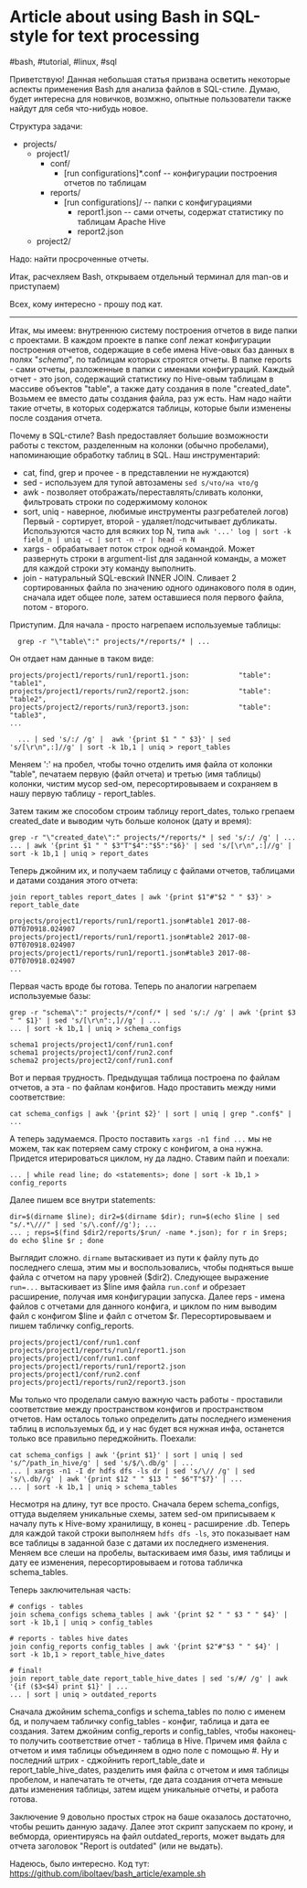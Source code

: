 # Article about using Bash in SQL-style for text processing

#bash, #tutorial, #linux, #sql

Приветствую! Данная небольшая статья призвана осветить некоторые аспекты применения Bash для анализа файлов в SQL-стиле. Думаю, будет интересна для новичков, возмжно, опытные пользователи также найдут для себя что-нибудь новое.

Структура задачи:
- projects/
  - project1/
    - conf/
      - [run configurations]*.conf  -- конфигурации построения отчетов по таблицам
    - reports/
      - [run configurations]/   --  папки с конфигурациями
        - report1.json          --  сами отчеты, содержат статистику по таблицам Apache Hive    
        - report2.json
  - project2/
  
Надо: найти просроченные отчеты.

Итак, расчехляем Bash, открываем отдельный терминал для man-ов и приступаем)

Всех, кому интересно - прошу под кат.

----------------------------------------------------------------------------------------------------------------------------------

  Итак, мы имеем: внутреннюю систему построения отчетов в виде папки с проектами. В каждом проекте в папке conf лежат конфигурации
построения отчетов, содержащие в себе имена Hive-овых баз данных в полях "*schema*", по таблицам которых строятся отчеты. В папке 
reports - сами отчеты, разложенные в папки с именами конфигураций. Каждый отчет - это json, содержащий статистику по Hive-овым таблицам 
в массиве объектов "table", а также дату создания в поле "created_date". Возьмем ее вместо даты создания файла, раз уж есть. Нам надо
найти такие отчеты, в которых содержатся таблицы, которые были изменены после создания отчета.

  Почему в SQL-стиле? Bash предоставляет большие возможности работы с текстом, разделенным на колонки (обычно пробелами), напоминающие обработку таблиц в SQL. 
  Наш инструментарий:
  - cat, find, grep и прочее - в представлении не нуждаются)
  - sed - используем для тупой автозамены ```sed s/что/на что/g```
  - awk - позволяет отображать/переставлять/сливать колонки, фильтровать строки по содержимому колонок
  - sort, uniq - наверное, любимые инструменты разгребателей логов) Первый - сортирует, второй - удаляет/подсчитывает дубликаты. Используются часто для всяких top N, типа 
    ```awk '...' log | sort -k field_n | uniq -c | sort -n -r | head -n N```
  - xargs - обрабатывает поток строк одной командой. Может развернуть строки в argument-list для заданной команды, а может для каждой строки эту команду выполнить.
  - join - натуральный SQL-евский INNER JOIN. Сливает 2 сортированных файла по значению одного одинакового поля в один, сначала идет общее поле, затем оставшиеся поля первого файла, потом - второго.

  Приступим. Для начала - просто нагрепаем используемые таблицы:
```  
  grep -r "\"table\":" projects/*/reports/* | ...
```  
Он отдает нам данные в таком виде:
```  
projects/project1/reports/run1/report1.json:            "table": "table1",
projects/project1/reports/run2/report2.json:            "table": "table2",
projects/project2/reports/run3/report3.json:            "table": "table3",
...
```
```
  ... | sed 's/:/ /g' |  awk '{print $1 " " $3}' | sed 's/[\r\n",:]//g' | sort -k 1b,1 | uniq > report_tables
```

Меняем ':' на пробел, чтобы точно отделить имя файла от колонки "table", печатаем первую (файл отчета) и третью (имя таблицы) колонки, чистим мусор sed-ом, пересортировываем и сохраняем в нашу первую таблицу - report_tables.

Затем таким же способом строим таблицу report_dates, только грепаем created_date и выводим чуть больше колонок (дату и время):
```
grep -r "\"created_date\":" projects/*/reports/* | sed 's/:/ /g' | ...
... | awk '{print $1 " " $3"T"$4":"$5":"$6}' | sed 's/[\r\n",:]//g' | sort -k 1b,1 | uniq > report_dates
```

Теперь джойним их, и получаем таблицу с файлами отчетов, таблицами и датами создания этого отчета:
```
join report_tables report_dates | awk '{print $1"#"$2 " " $3}' > report_table_date
```
```
projects/project1/reports/run1/report1.json#table1 2017-08-07T070918.024907
projects/project1/reports/run1/report1.json#table2 2017-08-07T070918.024907
projects/project1/reports/run1/report1.json#table3 2017-08-07T070918.024907
...
```
Первая часть вроде бы готова. Теперь по аналогии нагрепаем используемые базы:
```
grep -r "schema\":" projects/*/conf/* | sed 's/:/ /g' | awk '{print $3 " " $1}' | sed 's/[\r\n":,]//g' | ...
... | sort -k 1b,1 | uniq > schema_configs
```
```
schema1 projects/project1/conf/run1.conf
schema1 projects/project1/conf/run2.conf
schema2 projects/project2/conf/run1.conf
```
Вот и первая трудность. Предыдущая таблица построена по файлам отчетов, а эта - по файлам конфигов. Надо проставить между ними соответствие:
```
cat schema_configs | awk '{print $2}' | sort | uniq | grep ".conf$" | ...
```
А теперь задумаемся. Просто поставить ```xargs -n1 find ...``` мы не можем, так как потеряем саму строку с конфигом, а она нужна. Придется итерироваться циклом, ну да ладно. Ставим пайп и поехали:
```
... | while read line; do <statements>; done | sort -k 1b,1 > config_reports
```
Далее пишем все внутри statements:
```
dir=$(dirname $line); dir2=$(dirname $dir); run=$(echo $line | sed "s/.*\///" | sed 's/\.conf//g'); ...
... ; reps=$(find $dir2/reports/$run/ -name *.json); for r in $reps; do echo $line $r ; done
```
Выглядит сложно. ```dirname``` вытаскивает из пути к файлу путь до последнего слеша, этим мы и воспользовались, чтобы подняться выше файла с отчетом на пару уровней ($dir2). Следующее выражение ```run=...``` вытаскивает из $line имя файла ```run.conf``` и обрезает расширение, получая имя конфигурации запуска. Далее reps - имена файлов с отчетами для данного конфига, и циклом по ним выводим файл с конфигом $line и файл с отчетом $r. Пересортировываем и пишем табличку config_reports.
```
projects/project1/conf/run1.conf projects/project1/reports/run1/report1.json
projects/project1/conf/run1.conf projects/project1/reports/run1/report2.json
projects/project1/conf/run2.conf projects/project1/reports/run2/report3.json

```
Мы только что проделали самую важную часть работы - проставили соответствие между пространством конфигов и пространством отчетов. Нам осталось только определить даты последнего изменения таблиц в используемых бд, и у нас будет вся нужная инфа, останется только все правильно переджойнить. Поехали:
```
cat schema_configs | awk '{print $1}' | sort | uniq | sed 's/^/path_in_hive/g' | sed 's/$/\.db/g' | ...
... | xargs -n1 -I dr hdfs dfs -ls dr | sed 's/\// /g' | sed 's/\.db//g' | awk '{print $12 " " $13 " " $6"T"$7}' | ...
... | sort -k 1b,1 | uniq > schema_tables
```
Несмотря на длину, тут все просто. Сначала берем schema_configs, оттуда выделяем уникальные схемы, затем sed-ом приписываем к началу путь к Hive-вому хранилищу, в конец - расширение .db. Теперь для каждой такой строки выполняем ```hdfs dfs -ls```, это показывает нам все таблицы в заданной базе с датами их последнего изменения. Меняем все слеши на пробелы, вытаскиваем имя базы, имя таблицы и дату ее изменения, пересортировываем и готова табличка schema_tables.

Теперь заключительная часть:
```
# configs - tables
join schema_configs schema_tables | awk '{print $2 " " $3 " " $4}' | sort -k 1b,1 | uniq > config_tables

# reports - tables hive dates
join config_reports config_tables | awk '{print $2"#"$3 " " $4}' | sort -k 1b,1 > report_table_hive_dates

# final!
join report_table_date report_table_hive_dates | sed 's/#/ /g' | awk '{if ($3<$4) print $1}' | ...
... | sort | uniq > outdated_reports
```
Сначала джойним schema_configs и schema_tables по полю с именем бд, и получаем табличку config_tables - конфиг, таблица и дата ее создания. Затем джойним config_reports и config_tables, чтобы наконец-то получить соответствие отчет - таблица в Hive. Причем имя файла с отчетом и имя таблицы объединяем в одно поле с помощью #. Ну и последний штрих - сджойнить report_table_date и report_table_hive_dates, разделить имя файла с отчетом и имя таблицы пробелом, и напечатать те отчеты, где дата создания отчета меньше даты изменения таблицы, затем ищем уникальные отчеты, и работа готова.

  Заключение
9 довольно простых строк на баше оказалось достаточно, чтобы решить данную задачу. Далее этот скрипт запускаем по крону, и вебморда, ориентируясь на файл outdated_reports, может выдать для отчета заголовок "Report is outdated" (или не выдать).

Надеюсь, было интересно. Код тут: https://github.com/iboltaev/bash_article/example.sh
